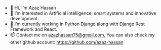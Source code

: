 - 👋 Hi, I’m Azaz Hassan
- 👀 I’m interested in Artificial Intelligence, smart systems and innovative development.
- 🌱 I’m currently working in Python Django along with Django Rest Framework and React.
- 📫 Contact me on azazhassan75@gmail.com, You can also check my other github account: https://github.com/azaz-hassan

<!---
azaz-hassan-ts/azaz-hassan-ts is a ✨ special ✨ repository because its `README.md` (this file) appears on your GitHub profile.
You can click the Preview link to take a look at your changes.
--->
